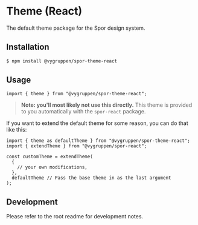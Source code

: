 # Theme (React)

The default theme package for the Spor design system.

## Installation

```bash
$ npm install @vygruppen/spor-theme-react
```

## Usage

```tsx
import { theme } from "@vygruppen/spor-theme-react";
```

> **Note: you'll most likely not use this directly.**
> This theme is provided to you automatically with the `spor-react` package.

If you want to extend the default theme for some reason, you can do that like this:

```tsx
import { theme as defaultTheme } from "@vygruppen/spor-theme-react";
import { extendTheme } from "@vygruppen/spor-react";

const customTheme = extendTheme(
  {
    // your own modifications,
  },
  defaultTheme // Pass the base theme in as the last argument
);
```

## Development

Please refer to the root readme for development notes.
